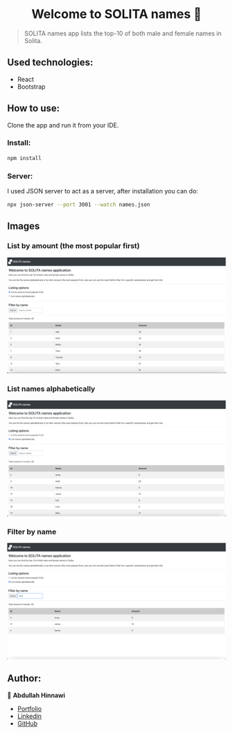<h1 align="center">Welcome to SOLITA names 👋</h1>

> SOLITA names app lists the top-10 of both male and female names in Solita.

## Used technologies:
- React
- Bootstrap

## How to use:

Clone the app and run it from your IDE. <br />
 
### Install:

```sh
npm install
```

### Server:

I used JSON server to act as a server, after installation you can do:

```sh
npx json-server --port 3001 --watch names.json
```

## Images
### List by amount (the most popular first) 
![listByAmount](src/assets/listByAmount.png)

### List names alphabetically
![listByAmount](src/assets/listByName.png)

### Filter by name 
![listByAmount](src/assets/filterByName.png)

## Author:

👤 **Abdullah Hinnawi**
- [Portfolio](https://abdullahhinnawi.com/)
- [Linkedin](https://www.linkedin.com/in/abdullah-hinnawi-426465198/)
- [GitHub](https://github.com/abdullahHinnawi)
